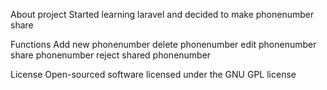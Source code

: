 About project
Started learning laravel and decided to make phonenumber share

Functions
Add new phonenumber 
delete phonenumber 
edit phonenumber 
share phonenumber
reject shared phonenumber

License
Open-sourced software licensed under the GNU GPL license